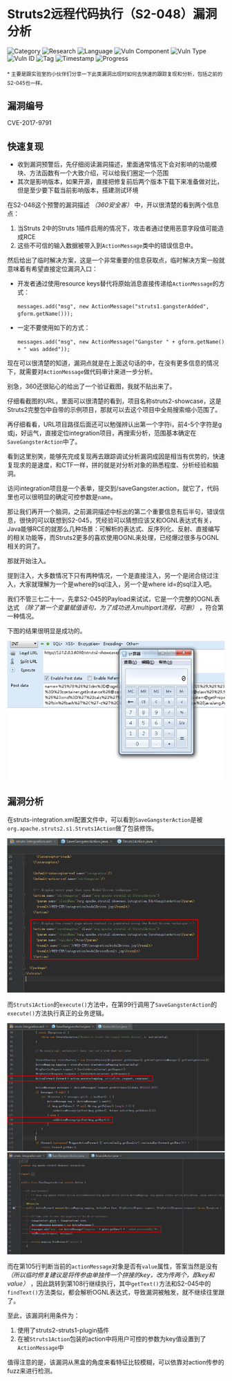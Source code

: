 # Struts2远程代码执行（S2-048）漏洞分析

![Category](https://img.shields.io/badge/category-vuln_analysis-blue.svg)
![Research](https://img.shields.io/badge/research-web_security-blue.svg)
![Language](https://img.shields.io/badge/lang-java-blue.svg)
![Vuln Component](https://img.shields.io/badge/vuln_component-struts2-red.svg)
![Vuln Type](https://img.shields.io/badge/vuln_type-rce-red.svg)
![Vuln ID](https://img.shields.io/badge/vuln_id-cve--2017--9791-red.svg)
![Tag](https://img.shields.io/badge/tag-ognl-green.svg)
![Timestamp](https://img.shields.io/badge/timestamp-1499440858-lightgrey.svg)
![Progress](https://img.shields.io/badge/progress-100%25-brightgreen.svg)

<sub>* 主要是跟实验室的小伙伴们分享一下此类漏洞出现时如何去快速的跟踪复现和分析，包括之前的S2-045也一样。</sub>

## 漏洞编号

CVE-2017-9791

## 快速复现

- 收到漏洞预警后，先仔细阅读漏洞描述，里面通常情况下会对影响的功能模块、方法函数有一个大致介绍，可以给我们圈定一个范围
- 其次是影响版本，如果开源，直接把修复前后两个版本下载下来准备做对比，但是至少要下载当前影响版本，搭建测试环境

在S2-048这个预警的漏洞描述 *（360安全客）* 中，开以很清楚的看到两个信息点：

1. 当Struts 2中的Struts 1插件启用的情况下，攻击者通过使用恶意字段值可能造成RCE
1. 这些不可信的输入数据被带入到`ActionMessage`类中的错误信息中。

然后给出了临时解决方案，这是一个非常重要的信息获取点，临时解决方案一般就意味着有希望直接定位漏洞入口：

- 开发者通过使用resource keys替代将原始消息直接传递给`ActionMessage`的方式：

    `messages.add("msg", new ActionMessage("struts1.gangsterAdded", gform.getName()));`

- 一定不要使用如下的方式：

    `messages.add("msg", new ActionMessage("Gangster " + gform.getName() + " was added"));`

现在可以很清楚的知道，漏洞点就是在上面这句话的中，在没有更多信息的情况下，就需要对`ActionMessage`做代码审计来进一步分析。

别急，360还很贴心的给出了一个验证截图，我就不贴出来了。

仔细看截图的URL，里面可以很清楚的看到，项目名称struts2-showcase，这是Struts2完整包中自带的示例项目，那就可以去这个项目中全局搜索缩小范围了。

再仔细看看，URL项目路径后面还可以勉强辨认出第一个字符i，前4-5个字符是g或j，好运气，直接定位integration项目，再搜索分析，范围基本确定在`SaveGangsterAction`中了。

看到这里别笑，能够先完成复现再去跟踪调试分析漏洞成因是相当有优势的，快速复现求的是速度，和CTF一样，拼的就是对分析对象的熟悉程度、分析经验和脑洞。

访问integration项目是一个表单，提交到/saveGangster.action，就它了，代码里也可以很明显的确定可控参数是`name`。

那让我们再开一个脑洞，之前漏洞描述中标出的第二个重要信息有后半句，错误信息，很快的可以联想到S2-045，凭经验可以猜想应该又和OGNL表达式有关，Java能够RCE的就那么几种场景：可解析的表达式、反序列化、反射、直接编写的相关功能等，而Struts2更多的喜欢使用OGNL来处理，已经爆过很多与OGNL相关的洞了。

那就开始注入。

提到注入，大多数情况下只有两种情况，一个是直接注入，另一个是闭合绕过注入，大家就理解为一个是where的sql注入，另一个是where id=的sql注入吧。

我们不管三七二十一，先拿S2-045的Payload来试试，它是一个完整的OGNL表达式 *（除了第一个变量赋值语句，为了成功进入multipart流程，可删）* ，符合第一种情况。

下图的结果很明显是成功的。

![01.png](apache-struts2-s2-048-rce/01.png)

## 漏洞分析

在struts-integration.xml配置文件中，可以看到`SaveGangsterAction`是被`org.apache.struts2.s1.Struts1Action`做了包装修饰。

![02.png](apache-struts2-s2-048-rce/02.png)

而`Struts1Action`的`execute()`方法中，在第99行调用了`SaveGangsterAction`的`execute()`方法执行真正的业务逻辑。

![03.png](apache-struts2-s2-048-rce/03.png)
![04.png](apache-struts2-s2-048-rce/04.png)

而在第105行判断当前的`actionMessage`对象是否有`value`属性，答案当然是没有 *（所以临时修复建议是将传参由单独传一个拼接的key，改为传两个，即key和value）* ，因此跳转到第108行继续执行，其中`getText()`方法和S2-045中的`findText()`方法类似，都会解析OGNL表达式，导致漏洞被触发，就不继续往里跟了。

至此，该漏洞利用条件为：

1. 使用了struts2-struts1-plugin插件
1. 在被`Struts1Action`包装的action中将用户可控的参数为key值设置到了`ActionMessage`中

值得注意的是，该漏洞从黑盒的角度来看特征比较模糊，可以依靠对action传参的fuzz来进行检测。